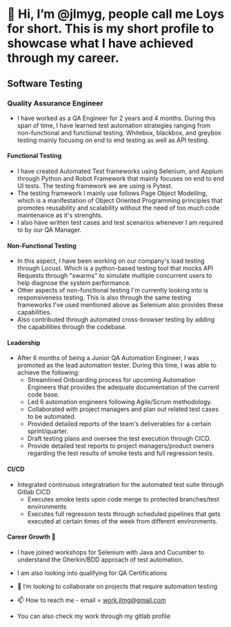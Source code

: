 #  👋 Hi, I’m @jlmyg, people call me Loys for short. This is my short profile to showcase what I have achieved through my career.

## Software Testing

### Quality Assurance Engineer
  -  I have worked as a QA Engineer for 2 years and 4 months. During this span of time, I have learned test automation strategies ranging from non-functional and functional testing. Whitebox, blackbox, and greybox testing mainly focusing on end to end testing as well as API testing.

  #### Functional Testing
   - I have created Automated Test frameworks using Selenium, and Appium through Python and Robot Framework that mainly focuses on end to end UI tests. The testing framework we are using is Pytest.
   - The testing framework I mainly use follows Page Object Modelling, which is a manifestation of Object Oriented Programming principles that promotes reusability and scalability without the need of too much code maintenance as it's strenghts.
   - I also have written test cases and test scenarios whenever I am required to by our QA Manager.
  #### Non-Functional Testing
   - In this aspect, I have been working on our company's load testing through Locust. Which is a python-based testing tool that mocks API Requests through "swarms" to simulate multiple concurrent users to help diagnose the system performance.
   - Other aspects of non-functional testing I'm currently looking into is responsiveness testing. This is also through the same testing frameworks I've used mentioned above as Selenium also provides these capabilities.
   - Also contributed through automated cross-browser testing by adding the capabilities through the codebase.

#### Leadership
  - After 6 months of being a Junior QA Automation Engineer, I was promoted as the lead automation tester. During this time, I was able to achieve the following:
      - Streamlined Onboarding process for upcoming Automation Engineers that provides the adequate documentation of the current code base.
      - Led 6 automation engineers following Agile/Scrum methodology.
      - Collaborated with project managers and plan out related test cases to be automated.
      - Provided detailed reports of the team's deliverables for a certain sprint/quarter.
      - Draft testing plans and oversee the test execution through CICD.
      - Provide detailed test reports to project managers/product owners regarding the test results of smoke tests and full regression tests.

#### CI/CD
  -  Integrated continuous integratration for the automated test suite through Gitlab CICD
      - Executes smoke tests upon code merge to protected branches/test environments
      - Executes full regression tests through scheduled pipelines that gets executed at certain times of the week from different environments.

#### Career Growth 🌱
 - I have joined workshops for Selenium with Java and Cucumber to understand the Gherkin/BDD approach of test automation.
 - I am also looking into qualifying for QA Certifications


- 💞️ I’m looking to collaborate on projects that require automation testing
- 📫 How to reach me - email = work.jlmg@gmail.com
- You can also check my work through my gitlab profile 

<!---
jlmyg/jlmyg is a ✨ special ✨ repository because its `README.md` (this file) appears on your GitHub profile.
You can click the Preview link to take a look at your changes.
--->
